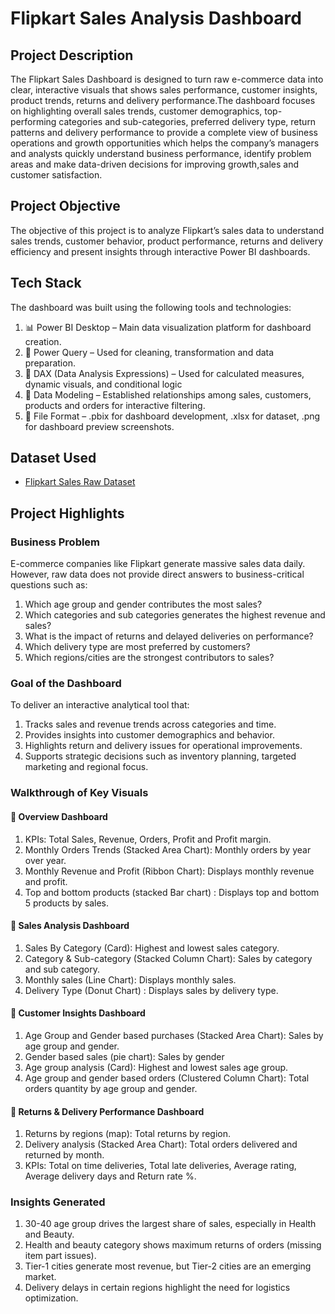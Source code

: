 # Flipkart Sales Analysis Dashboard
## Project Description 
The Flipkart Sales Dashboard is designed to turn raw e-commerce data into clear, interactive visuals that shows sales performance, customer insights, product trends, returns and delivery performance.The dashboard focuses on highlighting overall sales trends, customer demographics, top-performing categories and sub-categories, preferred delivery type, return patterns and delivery performance to provide a complete view of business operations and growth opportunities which helps the company’s managers and analysts quickly understand business performance, identify problem areas and make data-driven decisions for improving growth,sales and customer satisfaction.

## Project Objective 
The objective of this project is to analyze Flipkart’s sales data to understand sales trends, customer behavior, product performance, returns and delivery efficiency and present insights through interactive Power BI dashboards.

##  Tech Stack
The dashboard was built using the following tools and technologies:
1) 📊 Power BI Desktop – Main data visualization platform for dashboard creation.
2) 📂 Power Query – Used for cleaning, transformation and data preparation.
3) 🧠 DAX (Data Analysis Expressions) – Used for calculated measures, dynamic visuals, and conditional logic
4) 📝 Data Modeling – Established relationships among sales, customers, products and orders for interactive filtering.
5) 📁 File Format – .pbix for dashboard development, .xlsx for dataset, .png for dashboard preview screenshots.

## Dataset Used 
- <a href="https://github.com/ApoorveChauhan/Flipkart-Sales-Analysis-Dashboard/blob/main/Flipkart%20Sales%20Dataset%20(Raw%20Data).xlsx">Flipkart Sales Raw Dataset</a>

## Project Highlights 
### Business Problem
E-commerce companies like Flipkart generate massive sales data daily. However, raw data does not provide direct answers to business-critical questions such as:
1) Which age group and gender contributes the most sales?
2) Which categories and sub categories generates the highest revenue and sales?
3) What is the impact of returns and delayed deliveries on performance?
4) Which delivery type are most preferred by customers?
5) Which regions/cities are the strongest contributors to sales?
### Goal of the Dashboard
To deliver an interactive analytical tool that:
1) Tracks sales and revenue trends across categories and time.
2) Provides insights into customer demographics and behavior.
3) Highlights return and delivery issues for operational improvements.
4) Supports strategic decisions such as inventory planning, targeted marketing and regional focus.
### Walkthrough of Key Visuals
#### 📌 Overview Dashboard
1) KPIs: Total Sales, Revenue, Orders, Profit and Profit margin.
2) Monthly Orders Trends (Stacked Area Chart): Monthly orders by year over year.
3) Monthly Revenue and Profit (Ribbon Chart): Displays monthly revenue and profit.
4) Top and bottom products (stacked Bar chart) : Displays top and bottom 5 products by sales.
#### 📌 Sales Analysis Dashboard
1) Sales By Category (Card): Highest and lowest sales category.
2) Category & Sub-category (Stacked Column Chart): Sales by category and sub category.
3) Monthly sales (Line Chart): Displays monthly sales.
4) Delivery Type (Donut Chart) : Displays sales by delivery type.
#### 📌 Customer Insights Dashboard
1) Age Group and Gender based purchases (Stacked Area Chart): Sales by age group and gender.
2) Gender based sales (pie chart): Sales by gender
3) Age group analysis (Card): Highest and lowest sales age group.
4) Age group and gender based orders (Clustered Column Chart): Total orders quantity by age group and gender.
#### 📌 Returns & Delivery Performance Dashboard
1) Returns by regions (map): Total returns by region.
2) Delivery analysis (Stacked Area Chart): Total orders delivered and returned by month.
3) KPIs: Total on time deliveries, Total late deliveries, Average rating, Average delivery days and Return rate %. 

### Insights Generated 
1)  30-40 age group drives the largest share of sales, especially in Health and Beauty.
3)  Health and beauty category shows maximum returns of orders (missing item part issues).
4)  Tier-1 cities generate most revenue, but Tier-2 cities are an emerging market.
6)  Delivery delays in certain regions highlight the need for logistics optimization.
